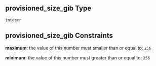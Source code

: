## provisioned\_size\_gib Type

`integer`

## provisioned\_size\_gib Constraints

**maximum**: the value of this number must smaller than or equal to: `256`

**minimum**: the value of this number must greater than or equal to: `256`
